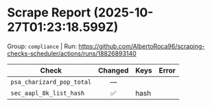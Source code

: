 # Scrape Report (2025-10-27T01:23:18.599Z)

Group: `compliance`  |  Run: https://github.com/AlbertoRoca96/scraping-checks-scheduler/actions/runs/18826893140

| Check | Changed | Keys | Error |
|---|:---:|:--|:--|
| `psa_charizard_pop_total` | — |  |  |
| `sec_aapl_8k_list_hash` | ✅ | hash |  |
